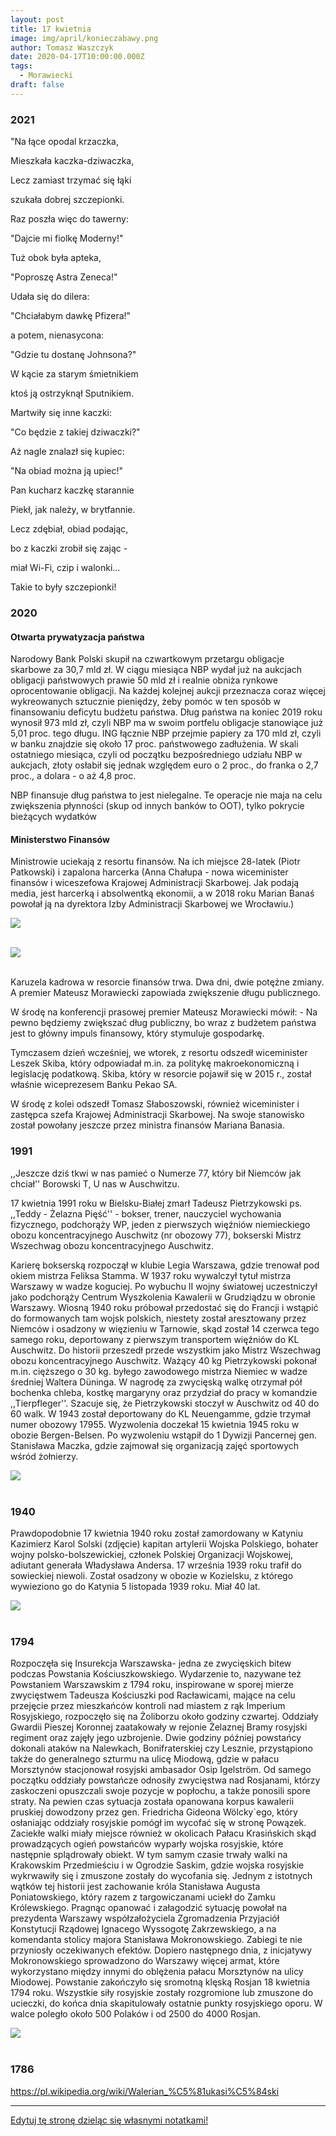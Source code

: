 ```yaml
---
layout: post
title: 17 kwietnia
image: img/april/konieczabawy.png
author: Tomasz Waszczyk
date: 2020-04-17T10:00:00.000Z
tags:
  - Morawiecki
draft: false
---
```


### 2021

"Na łące opodal krzaczka,

Mieszkała kaczka-dziwaczka,

Lecz zamiast trzymać się łąki

szukała dobrej szczepionki.

Raz poszła więc do tawerny:

"Dajcie mi fiolkę Moderny!"

Tuż obok była apteka,

"Poproszę Astra Zeneca!"

Udała się do dilera:

"Chciałabym dawkę Pfizera!"

a potem, nienasycona:

"Gdzie tu dostanę Johnsona?"

W kącie za starym śmietnikiem

ktoś ją ostrzyknął Sputnikiem.

Martwiły się inne kaczki:

"Co będzie z takiej dziwaczki?"

Aż nagle znalazł się kupiec:

"Na obiad można ją upiec!"

Pan kucharz kaczkę starannie

Piekł, jak należy, w brytfannie.

Lecz zdębiał, obiad podając, 

bo z kaczki zrobił się zając -

miał Wi-Fi, czip i walonki...

Takie to były szczepionki!

### 2020

#### Otwarta prywatyzacja państwa

Narodowy Bank Polski skupił na czwartkowym przetargu obligacje skarbowe za 30,7 mld zł. W ciągu miesiąca NBP wydał już na aukcjach obligacji państwowych prawie 50 mld zł i realnie obniża rynkowe oprocentowanie obligacji. Na każdej kolejnej aukcji przeznacza coraz więcej wykreowanych sztucznie pieniędzy, żeby pomóc w ten sposób w finansowaniu deficytu budżetu państwa. Dług państwa na koniec 2019 roku wynosił 973 mld zł, czyli NBP ma w swoim portfelu obligacje stanowiące już 5,01 proc. tego długu. ING łącznie NBP przejmie papiery za 170 mld zł, czyli w banku znajdzie się około 17 proc. państwowego zadłużenia. W skali ostatniego miesiąca, czyli od początku bezpośredniego udziału NBP w aukcjach, złoty osłabił się jednak względem euro o 2 proc., do franka o 2,7 proc., a dolara - o aż 4,8 proc.

NBP finansuje dług państwa to jest nielegalne. Te operacje nie maja na celu zwiększenia płynności (skup od innych banków to OOT), tylko pokrycie bieżących wydatków

#### Ministerstwo Finansów

Ministrowie uciekają z resortu finansów. Na ich miejsce 28-latek (Piotr Patkowski) i zapalona harcerka (Anna Chałupa - nowa wiceminister finansów i wiceszefowa Krajowej Administracji Skarbowej. Jak podają media, jest harcerką i absolwentką ekonomii, a w 2018 roku Marian Banaś powołał ją na dyrektora Izby Administracji Skarbowej we Wrocławiu.)

<img src="./img/april/konieczabawy.png"><br><br>

<img src="./img/april/konieczabawy2.png"><br><br>

Karuzela kadrowa w resorcie finansów trwa. Dwa dni, dwie potężne zmiany. A premier Mateusz Morawiecki zapowiada zwiększenie długu publicznego.

W środę na konferencji prasowej premier Mateusz Morawiecki mówił: - Na pewno będziemy zwiększać dług publiczny, bo wraz z budżetem państwa jest to główny impuls finansowy, który stymuluje gospodarkę.

Tymczasem dzień wcześniej, we wtorek, z resortu odszedł wiceminister Leszek Skiba, który odpowiadał m.in. za politykę makroekonomiczną i legislację podatkową. Skiba, który w resorcie pojawił się w 2015 r., został właśnie wiceprezesem Banku Pekao SA.

W środę z kolei odszedł Tomasz Słaboszowski, również wiceminister i zastępca szefa Krajowej Administracji Skarbowej. Na swoje stanowisko został powołany jeszcze przez ministra finansów Mariana Banasia.

### 1991

,,Jeszcze dziś tkwi w nas pamieć o Numerze 77, który bił Niemców jak chciał'' Borowski T, U nas w Auschwitzu.

17 kwietnia 1991 roku w Bielsku-Białej zmarł Tadeusz Pietrzykowski ps. ,,Teddy - Żelazna Pięść'' - bokser, trener, nauczyciel wychowania fizycznego, podchorąży WP, jeden z pierwszych więźniów niemieckiego obozu koncentracyjnego Auschwitz (nr obozowy 77), bokserski Mistrz Wszechwag obozu koncentracyjnego Auschwitz.

Karierę bokserską rozpoczął w klubie Legia Warszawa, gdzie trenował pod okiem mistrza Feliksa Stamma. W 1937 roku wywalczył tytuł mistrza Warszawy w wadze koguciej. Po wybuchu II wojny światowej uczestniczył jako podchorąży Centrum Wyszkolenia Kawalerii w Grudziądzu w obronie Warszawy. Wiosną 1940 roku próbował przedostać się do Francji i wstąpić do formowanych tam wojsk polskich, niestety został aresztowany przez Niemców i osadzony w więzieniu w Tarnowie, skąd został 14 czerwca tego samego roku, deportowany z pierwszym transportem więźniów do KL Auschwitz. Do historii przeszedł przede wszystkim jako Mistrz Wszechwag obozu koncentracyjnego Auschwitz. Ważący 40 kg Pietrzykowski pokonał m.in. cięższego o 30 kg. byłego zawodowego mistrza Niemiec w wadze średniej Waltera Düninga. W nagrodę za zwycięską walkę otrzymał pół bochenka chleba, kostkę margaryny oraz przydział do pracy w komandzie ,,Tierpfleger''. Szacuje się, że Pietrzykowski stoczył w Auschwitz od 40 do 60 walk. W 1943 został deportowany do KL Neuengamme, gdzie trzymał numer obozowy 17955. Wyzwolenia doczekał 15 kwietnia 1945 roku w obozie Bergen-Belsen. Po wyzwoleniu wstąpił do 1 Dywizji Pancernej gen. Stanisława Maczka, gdzie zajmował się organizacją zajęć sportowych wśród żołnierzy.

<img src="./img/april/pietrzykowski.jpg"><br><br>

### 1940

Prawdopodobnie 17 kwietnia 1940 roku został zamordowany w Katyniu Kazimierz Karol Solski (zdjęcie) kapitan artylerii Wojska Polskiego, bohater wojny polsko-bolszewickiej, członek Polskiej Organizacji Wojskowej, adiutant generała Władysława Andersa. 17 września 1939 roku trafił do sowieckiej niewoli. Został osadzony w obozie w Kozielsku, z którego wywieziono go do Katynia 5 listopada 1939 roku.
Miał 40 lat.

<img src="./img/april/solski.jpg"><br><br>

### 1794

Rozpoczęła się Insurekcja Warszawska- jedna ze zwycięskich bitew podczas Powstania Kościuszkowskiego. Wydarzenie to, nazywane też Powstaniem Warszawskim z 1794 roku, inspirowane w sporej mierze zwycięstwem Tadeusza Kościuszki pod Racławicami, mające na celu przejęcie przez mieszkańców kontroli nad miastem z rąk Imperium Rosyjskiego, rozpoczęło się na Żoliborzu około godziny czwartej. Oddziały Gwardii Pieszej Koronnej zaatakowały w rejonie Żelaznej Bramy rosyjski regiment oraz zajęły jego uzbrojenie. Dwie godziny później powstańcy dokonali ataków na Nalewkach, Bonifraterskiej czy Lesznie, przystąpiono także do generalnego szturmu na ulicę Miodową, gdzie w pałacu Morsztynów stacjonował rosyjski ambasador Osip Igelström.
Od samego początku oddziały powstańcze odnosiły zwycięstwa nad Rosjanami, którzy zaskoczeni opuszczali swoje pozycje w popłochu, a także ponosili spore straty. Na pewien czas sytuacja została opanowana korpus kawalerii pruskiej dowodzony przez gen. Friedricha Gideona Wölcky`ego, który osłaniając oddziały rosyjskie pomógł im wycofać się w stronę Powązek. Zaciekłe walki miały miejsce również w okolicach Pałacu Krasińskich skąd prowadzących ogień powstańców wyparły wojska rosyjskie, które następnie splądrowały obiekt. W tym samym czasie trwały walki na Krakowskim Przedmieściu i w Ogrodzie Saskim, gdzie wojska rosyjskie wykrwawiły się i zmuszone zostały do wycofania się.
Jednym z istotnych wątków tej historii jest zachowanie króla Stanisława Augusta Poniatowskiego, który razem z targowiczanami uciekł do Zamku Królewskiego. Pragnąc opanować i załagodzić sytuację powołał na prezydenta Warszawy współzałożyciela Zgromadzenia Przyjaciół Konstytucji Rządowej Ignacego Wyssogotę Zakrzewskiego, a na komendanta stolicy majora Stanisława Mokronowskiego. Zabiegi te nie przyniosły oczekiwanych efektów. Dopiero następnego dnia, z inicjatywy Mokronowskiego sprowadzono do Warszawy więcej armat, które wykorzystano między innymi do oblężenia pałacu Morsztynów na ulicy Miodowej.
Powstanie zakończyło się sromotną klęską Rosjan 18 kwietnia 1794 roku. Wszystkie siły rosyjskie zostały rozgromione lub zmuszone do ucieczki, do końca dnia skapitulowały ostatnie punkty rosyjskiego oporu. W walce poległo około 500 Polaków i od 2500 do 4000 Rosjan.

<img src="./img/april/insurekcja.jpg"><br><br>

### 1786

https://pl.wikipedia.org/wiki/Walerian_%C5%81ukasi%C5%84ski

---

<a href="https://github.com/TomaszWaszczyk/historia.waszczyk.com/edit/master/src/content/april-17.md" target="_blank">Edytuj tę stronę dzieląc się własnymi notatkami!</a>
